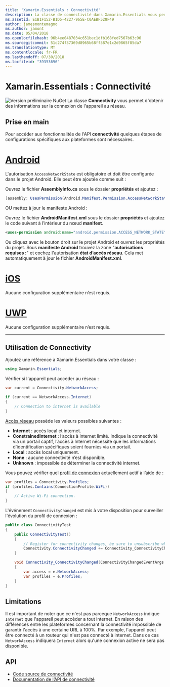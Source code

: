 ```yaml
---
title: 'Xamarin.Essentials : Connectivité'
description: La classe de connectivité dans Xamarin.Essentials vous permet de surveiller les modifications des conditions de réseau de l’appareil, vérifiez l’accès réseau actuelle, et comment il est actuellement connecté.
ms.assetid: E1B1F152-B1D5-4227-965E-C0AEBF528F49
author: jamesmontemagno
ms.author: jamont
ms.date: 05/04/2018
ms.openlocfilehash: 96b4ee0487034c651bec1dfb168fed7567b63c96
ms.sourcegitcommit: 51c274f37369d8965b68ff587e1c2d9865f85da7
ms.translationtype: MT
ms.contentlocale: fr-FR
ms.lasthandoff: 07/30/2018
ms.locfileid: "39353696"
---
```

# <a name="xamarinessentials-connectivity"></a>Xamarin.Essentials : Connectivité

![Version préliminaire NuGet](~/media/shared/pre-release.png)
La classe **Connectivity** vous permet d'obtenir des informations sur la connexion de l'appareil au réseau.

## <a name="getting-started"></a>Prise en main

Pour accéder aux fonctionnalités de l'API **connectivité** quelques étapes de configurations spécifiques aux plateformes sont nécessaires.

# <a name="androidtabandroid"></a>[Android](#tab/android)

L'autorisation `AccessNetworkState` est obligatoire et doit être configurée dans le projet Android. Elle peut être ajoutée comme suit :

Ouvrez le fichier **AssemblyInfo.cs** sous le dossier **propriétés** et ajoutez :

```csharp
[assembly: UsesPermission(Android.Manifest.Permission.AccessNetworkState)]
```

OU mettez à jour le manifeste Android :

Ouvrez le fichier **AndroidManifest.xml** sous le dossier **propriétés** et ajoutez le code suivant à l’intérieur du nœud **manifest**.

```xml
<uses-permission android:name="android.permission.ACCESS_NETWORK_STATE" />
```

Ou cliquez avec le bouton droit sur le projet Android et ouvrez les propriétés du projet. Sous **manifeste Android** trouvez la zone "**autorisations requises :**" et cochez l'autorisation **état d’accès réseau**. Cela met automatiquement à jour le fichier **AndroidManifest.xml**.

# <a name="iostabios"></a>[iOS](#tab/ios)

Aucune configuration supplémentaire n’est requis.

# <a name="uwptabuwp"></a>[UWP](#tab/uwp)

Aucune configuration supplémentaire n’est requis.

-----

## <a name="using-connectivity"></a>Utilisation de **Connectivity**

Ajoutez une référence à Xamarin.Essentials dans votre classe :

```csharp
using Xamarin.Essentials;
```

Vérifier si l'appareil peut accèder au réseau :

```csharp
var current = Connectivity.NetworkAccess;

if (current == NetworkAccess.Internet)
{
    // Connection to internet is available
}
```

[Accès réseau](xref:Xamarin.Essentials.NetworkAccess) possède les valeurs possibles suivantes :

* **Internet** : accès local et internet.
* **ConstrainedInternet** : l’accès à internet limité. Indique la connectivité via un portail captif, l’accès à Internet nécessite que les informations d’identification spécifiques soient fournies via un portail.
* **Local** : accès local uniquement.
* **None** : aucune connectivité n’est disponible.
* **Unknown** : impossible de déterminer la connectivité internet.

Vous pouvez vérifier quel [profil de connexion](xref:Xamarin.Essentials.ConnectionProfile) actuellement actif à l’aide de :

```csharp
var profiles = Connectivity.Profiles;
if (profiles.Contains(ConnectionProfile.WiFi))
{
    // Active Wi-Fi connection.
}
```

L'événement `ConnectivityChanged` est mis à votre disposition pour surveiller l'évolution du profil de connexion :

```csharp
public class ConnectivityTest
{
    public ConnectivityTest()
    {
        // Register for connectivity changes, be sure to unsubscribe when finished
        Connectivity.ConnectivityChanged += Connectivity_ConnectivityChanged;
    }

    void Connectivity_ConnectivityChanged(ConnectivityChangedEventArgs  e)
    {
        var access = e.NetworkAccess;
        var profiles = e.Profiles;
    }
}
```

## <a name="limitations"></a>Limitations

Il est important de noter que ce n'est pas parceque `NetworkAccess` indique `Internet` que l'appareil peut accèder a tout internet. En raison des différences entre les plateformes concernant la connectivité impossible de garantir l'accès à une certaine URL à 100%. Par exemple, l'appareil peut être connecté à un routeur qui n'est pas connecté à internet. Dans ce cas `NetworkAccess` indiquera `Internet` alors qu'une connexion active ne sera pas disponible.

## <a name="api"></a>API

* [Code source de connectivité](https://github.com/xamarin/Essentials/tree/master/Xamarin.Essentials/Connectivity)
* [Documentation de l’API de connectivité](xref:Xamarin.Essentials.Connectivity)

